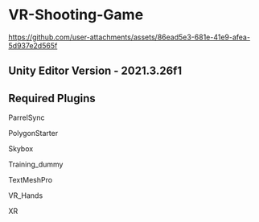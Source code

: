 # VR-Shooting-Game


https://github.com/user-attachments/assets/86ead5e3-681e-41e9-afea-5d937e2d565f


## Unity Editor Version - 2021.3.26f1

## Required Plugins

ParrelSync

PolygonStarter

Skybox

Training_dummy

TextMeshPro

VR_Hands

XR
